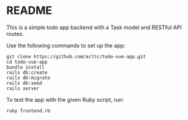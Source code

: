 # README

This is a simple todo app backend with a Task model and RESTful API routes.

Use the following commands to set up the app:
```
git clone https://github.com/acltc/todo-vue-app.git
cd todo-vue-app
bundle install
rails db:create
rails db:migrate
rails db:seed
rails server
```

To test the app with the given Ruby script, run:
```
ruby frontend.rb
```
